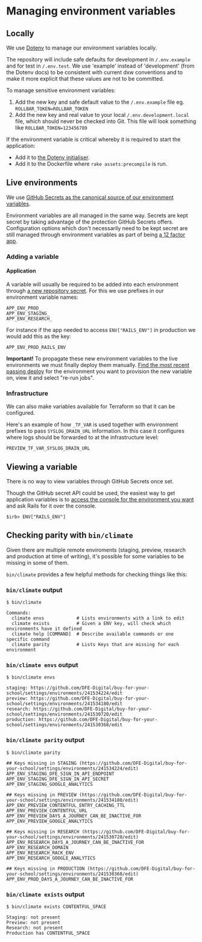 # Managing environment variables

## Locally

We use [Dotenv](https://github.com/bkeepers/dotenv) to manage our environment variables locally.

The repository will include safe defaults for development in `/.env.example` and for test in `/.env.test`. We use 'example' instead of 'development' (from the Dotenv docs) to be consistent with current dxw conventions and to make it more explicit that these values are not to be committed.

To manage sensitive environment variables:

1. Add the new key and safe default value to the `/.env.example` file eg. `ROLLBAR_TOKEN=ROLLBAR_TOKEN`
2. Add the new key and real value to your local `/.env.development.local` file, which should never be checked into Git. This file will look something like `ROLLBAR_TOKEN=123456789`

If the environment variable is critical whereby it is required to start the application:

- Add it to [the Dotenv initialiser](../config/initializers/_dotenv.rb).
- Add it to the Dockerfile where `rake assets:precompile` is run.

## Live environments

We use [GitHub Secrets as the canonical source of our environment variables](https://github.com/DFE-Digital/buy-for-your-school/settings/secrets/actions).

Environment variables are all managed in the same way. Secrets are kept secret by taking advantage of the protection GitHub Secrets offers. Configuration options which don't necessarily need to be kept secret are still managed through environment variables as part of being [a 12 factor app](https://12factor.net/config).

### Adding a variable

#### Application

A variable will usually be required to be added into each environment through [a new repository secret](https://github.com/DFE-Digital/buy-for-your-school/settings/secrets/actions/new). For this we use prefixes in our environment variable names:

```
APP_ENV_PROD_
APP_ENV_STAGING_
APP_ENV_RESEARCH_
```

For instance if the app needed to access `ENV["RAILS_ENV"]` in production we would add this as the key:

```
APP_ENV_PROD_RAILS_ENV
```

**Important!**
To propagate these new environment variables to the live environments we must finally deploy them manually. [Find the most recent passing deploy](https://github.com/DFE-Digital/buy-for-your-school/actions/workflows/deploy.yml) for the environment you want to provision the new variable on, view it and select "re-run jobs".

### Infrastructure

We can also make variables available for Terraform so that it can be configured.

Here's an example of how `_TF_VAR` is used together with environment prefixes to pass `SYSLOG_DRAIN_URL` information. In this case it configures where logs should be forwarded to at the infrastructure level:

```
PREVIEW_TF_VAR_SYSLOG_DRAIN_URL
```

## Viewing a variable

There is no way to view variables through GitHub Secrets once set.

Though the GitHub secret API could be used, the easiest way to get application variables is to [access the console for the environment you want](console-access.md) and ask Rails for it over the console.

```
$irb> ENV["RAILS_ENV"]
```

## Checking parity with `bin/climate`

Given there are multiple remote enviroments (staging, preview, research and production at time of writing), it's possible for some variables to be missing in some of them.

`bin/climate` provides a few helpful methods for checking things like this:

### `bin/climate` output

```console
$ bin/climate

Commands:
  climate envs            # Lists environments with a link to edit
  climate exists          # Given a ENV key, will check which environments have it defined
  climate help [COMMAND]  # Describe available commands or one specific command
  climate parity          # Lists Keys that are missing for each environment
```

### `bin/climate envs` output

```console
$ bin/climate envs

staging: https://github.com/DFE-Digital/buy-for-your-school/settings/environments/241534224/edit
preview: https://github.com/DFE-Digital/buy-for-your-school/settings/environments/241534180/edit
research: https://github.com/DFE-Digital/buy-for-your-school/settings/environments/241530720/edit
production: https://github.com/DFE-Digital/buy-for-your-school/settings/environments/241530368/edit
```

### `bin/climate parity` output

```console
$ bin/climate parity

## Keys missing in STAGING (https://github.com/DFE-Digital/buy-for-your-school/settings/environments/241534224/edit)
APP_ENV_STAGING_DFE_SIGN_IN_API_ENDPOINT
APP_ENV_STAGING_DFE_SIGN_IN_API_SECRET
APP_ENV_STAGING_GOOGLE_ANALYTICS

## Keys missing in PREVIEW (https://github.com/DFE-Digital/buy-for-your-school/settings/environments/241534180/edit)
APP_ENV_PREVIEW_CONTENTFUL_ENTRY_CACHING_TTL
APP_ENV_PREVIEW_CONTENTFUL_URL
APP_ENV_PREVIEW_DAYS_A_JOURNEY_CAN_BE_INACTIVE_FOR
APP_ENV_PREVIEW_GOOGLE_ANALYTICS

## Keys missing in RESEARCH (https://github.com/DFE-Digital/buy-for-your-school/settings/environments/241530720/edit)
APP_ENV_RESEARCH_DAYS_A_JOURNEY_CAN_BE_INACTIVE_FOR
APP_ENV_RESEARCH_DOMAIN
APP_ENV_RESEARCH_RACK_ENV
APP_ENV_RESEARCH_GOOGLE_ANALYTICS

## Keys missing in PRODUCTION (https://github.com/DFE-Digital/buy-for-your-school/settings/environments/241530368/edit)
APP_ENV_PROD_DAYS_A_JOURNEY_CAN_BE_INACTIVE_FOR

```

### `bin/climate exists` output

```console
$ bin/climate exists CONTENTFUL_SPACE

Staging: not present
Preview: not present
Research: not present
Production has CONTENTFUL_SPACE
```
